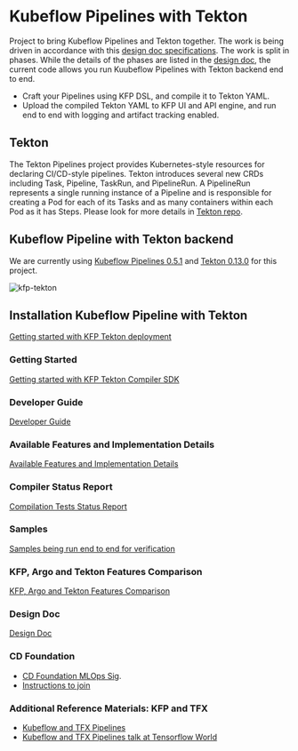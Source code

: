 # Kubeflow Pipelines with Tekton

Project to bring Kubeflow Pipelines and Tekton together. The work is being driven in accordance with this [design doc specifications](http://bit.ly/kfp-tekton). The work is split in phases. While the details of the phases are listed in the [design doc](http://bit.ly/kfp-tekton), the current code allows you run Kuubeflow Pipelines with Tekton backend end to end.

* Craft your Pipelines using KFP DSL, and compile it to Tekton YAML. 
* Upload the compiled Tekton YAML to KFP UI and API engine, and run end to end with logging and artifact tracking enabled.

## Tekton

The Tekton Pipelines project provides Kubernetes-style resources for declaring CI/CD-style pipelines. Tekton introduces
several new CRDs including Task, Pipeline, TaskRun, and PipelineRun. A PipelineRun represents a single running instance
of a Pipeline and is responsible for creating a Pod for each of its Tasks and as many containers within each Pod as it
has Steps. Please look for more details in [Tekton repo](https://github.com/tektoncd/pipeline).

## Kubeflow Pipeline with Tekton backend

We are currently using [Kubeflow Pipelines 0.5.1](https://github.com/kubeflow/pipelines/releases/tag/0.5.1) and
[Tekton 0.13.0](https://github.com/tektoncd/pipeline/releases/tag/v0.13.0) for this project.

![kfp-tekton](images/kfp-tekton-phase-one.png)

## Installation Kubeflow Pipeline with Tekton

[Getting started with KFP Tekton deployment](tekton_dev_guide.md)

### Getting Started
[Getting started with KFP Tekton Compiler SDK](/sdk/README.md)

### Developer Guide
[Developer Guide](/sdk/python/README.md) 

### Available Features and Implementation Details
[Available Features and Implementation Details](/sdk/FEATURES.md)

### Compiler Status Report
[Compilation Tests Status Report](/sdk/python/tests/README.md)

### Samples
[Samples being run end to end for verification](/samples/README.md)

### KFP, Argo and Tekton Features Comparison
[KFP, Argo and Tekton Features Comparison](https://docs.google.com/spreadsheets/d/1LFUy86MhVrU2cRhXNsDU-OBzB4BlkT9C0ASD3hoXqpo/edit#gid=979402121)

### Design Doc 
[Design Doc](http://bit.ly/kfp-tekton)

### CD Foundation

+ [CD Foundation MLOps Sig](https://cd.foundation/blog/2020/02/11/announcing-the-cd-foundation-mlops-sig/). 
+ [Instructions to join](https://github.com/cdfoundation/sig-mlops)

### Additional Reference Materials: KFP and TFX

+ [Kubeflow and TFX Pipelines](/samples/kfp-tfx)
+ [Kubeflow and TFX Pipelines talk at Tensorflow World](https://www.slideshare.net/AnimeshSingh/hybrid-cloud-kubeflow-and-tensorflow-extended-tfx)
